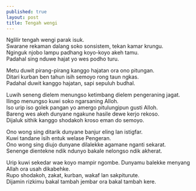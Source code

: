 ```yaml
---
published: true
layout: post
title: Tengah wengi
---
```

Nglilir tengah wengi parak isuk.  
Swarane rekaman dalang soko sonsistem, tekan kamar krungu.  
Nginguk njobo lampu padhang koyo-koyo akeh tamu.  
Padahal sing nduwe hajat yo wes podho turu.


Metu duwit pirang-pirang kanggo hajatan ora ono pitungan.  
Ditari kurban ben tahun isih semoyo rong taun ngkas.  
Padahal duwit kanggo hajatan, sapi sepuluh budhal.

Luwih seneng dielem menungso ketimbang dielem pengeraning jagat.  
Ilingo menungso kuwi soko ngarsaning Alloh.  
Iso urip iso golek pangan yo amergo pitulungipun gusti Alloh.  
Bareng wes akeh dunyane ngakune hasile dewe kerjo rekoso.  
Dijaluk sithik kanggo shodakoh kroso eman do semoyo.


Ono wong sing ditarik dunyane banjur eling lan istigfar.  
Kuwi tandane isih entuk welase Pengeran.  
Ono wong sing diujo dunyane dilalekke agamane nganti sekarat.  
Senenge dientekne ndik ndunyo bakale nelongso ndik akherat.


Urip kuwi sekedar wae koyo mampir ngombe. 
Dunyamu balekke menyang Allah ora usah dikabehke.  
Rupo shodakoh, zakat, kurban, wakaf lan sakpiturute.  
Dijamin rizkimu bakal tambah jembar ora bakal tambah kere.